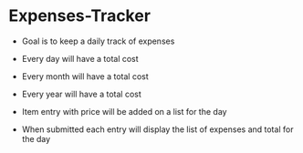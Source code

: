 # Expenses-Tracker

- Goal is to keep a daily track of expenses

- Every day will have a total cost
- Every month will have a total cost
- Every year will have a total cost

- Item entry with price will be added on a list for the day
- When submitted each entry will display the list of expenses and total for the day